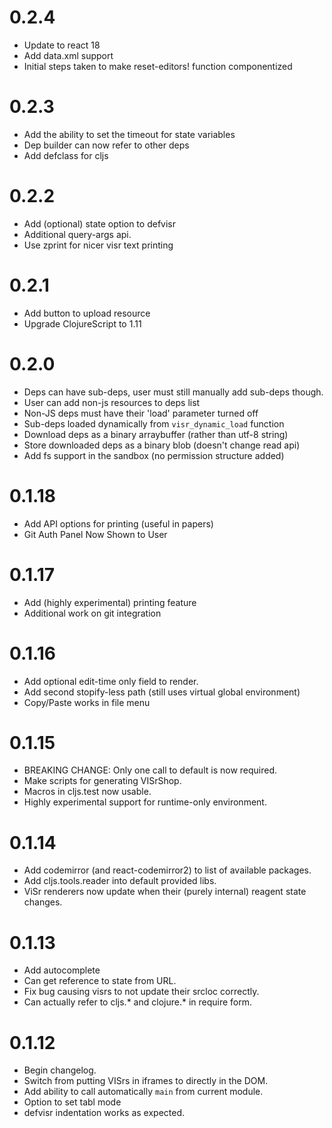 # 0.2.4

* Update to react 18
* Add data.xml support
* Initial steps taken to make reset-editors! function componentized

# 0.2.3

* Add the ability to set the timeout for state variables
* Dep builder can now refer to other deps
* Add defclass for cljs

# 0.2.2

* Add (optional) state option to defvisr
* Additional query-args api.
* Use zprint for nicer visr text printing

# 0.2.1

* Add button to upload resource
* Upgrade ClojureScript to 1.11

# 0.2.0

* Deps can have sub-deps, user must still manually add sub-deps though.
* User can add non-js resources to deps list
* Non-JS deps must have their 'load' parameter turned off
* Sub-deps loaded dynamically from `visr_dynamic_load` function
* Download deps as a binary arraybuffer (rather than utf-8 string)
* Store downloaded deps as a binary blob (doesn't change read api)
* Add fs support in the sandbox (no permission structure added)

# 0.1.18

* Add API options for printing (useful in papers)
* Git Auth Panel Now Shown to User

# 0.1.17

* Add (highly experimental) printing feature
* Additional work on git integration

# 0.1.16

* Add optional edit-time only field to render.
* Add second stopify-less path (still uses virtual global environment)
* Copy/Paste works in file menu

# 0.1.15

* BREAKING CHANGE: Only one call to default is now required.
* Make scripts for generating VISrShop.
* Macros in cljs.test now usable.
* Highly experimental support for runtime-only environment.

# 0.1.14

* Add codemirror (and react-codemirror2) to list of available packages.
* Add cljs.tools.reader into default provided libs.
* ViSr renderers now update when their (purely internal) reagent state changes.

# 0.1.13

* Add autocomplete
* Can get reference to state from URL.
* Fix bug causing visrs to not update their srcloc correctly.
* Can actually refer to cljs.* and clojure.* in require form.


# 0.1.12

* Begin changelog.
* Switch from putting VISrs in iframes to directly in the DOM.
* Add ability to call automatically `main` from current module.
* Option to set tabl mode
* defvisr indentation works as expected.
